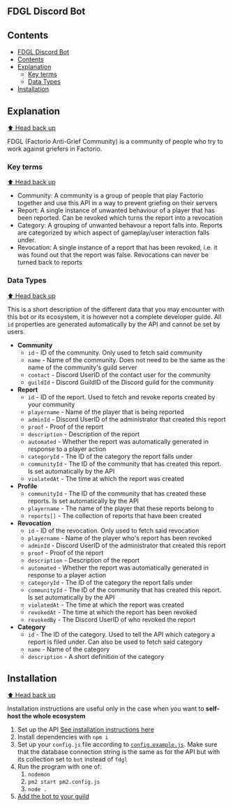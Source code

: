 ## FDGL Discord Bot

## Contents

- [FDGL Discord Bot](#fdgl-discord-bot)
- [Contents](#contents)
- [Explanation](#explanation)
  - [Key terms](#key-terms)
  - [Data Types](#data-types)
- [Installation](#installation)

## Explanation

[⬆️ Head back up](#contents)

FDGL (Factorio Anti-Grief Community) is a community of people who try to work against griefers in Factorio.

### Key terms

[⬆️ Head back up](#contents)

- Community: A community is a group of people that play Factorio together and use this API in a way to prevent griefing on their servers
- Report: A single instance of unwanted behaviour of a player that has been reported. Can be revoked which turns the report into a revocation
- Category: A grouping of unwanted behavour a report falls into. Reports are categorized by which aspect of gameplay/user interaction falls under.
- Revocation: A single instance of a report that has been revoked, i.e. it was found out that the report was false. Revocations can never be turned back to reports

### Data Types

[⬆️ Head back up](#contents)

This is a short description of the different data that you may encounter with this bot or its ecosystem, it is however not a complete developer guide.
All `id` properties are generated automatically by the API and cannot be set by users.

- **Community**
  - `id` - ID of the community. Only used to fetch said community
  - `name` - Name of the community. Does not need to be the same as the name of the community's guild server
  - `contact` - Discord UserID of the contact user for the community
  - `guildId` - Discord GuildID of the Discord guild for the community
- **Report**
  - `id` - ID of the report. Used to fetch and revoke reports created by your community
  - `playername` - Name of the player that is being reported
  - `adminId` - Discord UserID of the administrator that created this report
  - `proof` - Proof of the report
  - `description` - Description of the report
  - `automated` - Whether the report was automatically generated in response to a player action
  - `categoryId` - The ID of the category the report falls under
  - `communityId` - The ID of the community that has created this report. Is set automatically by the API
  - `violatedAt` - The time at which the report was created
- **Profile**
  - `communityId` - The ID of the community that has created these reports. Is set automatically by the API
  - `playername` - The name of the player that these reports belong to
  - `reports[]` - The collection of reports that have been created
- **Revocation**
  - `id` - ID of the revocation. Only used to fetch said revocation
  - `playername` - Name of the player who's report has been revoked
  - `adminId` - Discord UserID of the administrator that created this report
  - `proof` - Proof of the report
  - `description` - Description of the report
  - `automated` - Whether the report was automatically generated in response to a player action
  - `categoryId` - The ID of the category the report falls under
  - `communityId` - The ID of the community that has created this report. Is set automatically by the API
  - `violatedAt` - The time at which the report was created
  - `revokedAt` - The time at which the report has been revoked
  - `revokedBy` - The Discord UserID of who revoked the report
- **Category**
  - `id` - The ID of the category. Used to tell the API which category a report is filed under. Can also be used to fetch said category
  - `name` - Name of the category
  - `description` - A short definition of the category

## Installation

[⬆️ Head back up](#contents)

Installation instructions are useful only in the case when you want to **self-host the whole ecosystem**

1. Set up the API [See installation instructions here](https://github.com/oof2win2/fdgl-backend#readme)
2. Install dependencies with `npm i`
3. Set up your `config.js` file according to [`config.example.js`](config.example.js). Make sure that the database connection string is the same as for the API but with its collection set to `bot` instead of `fdgl`
4. Run the program with one of:
   1. `nodemon`
   2. `pm2 start pm2.config.js`
   3. `node .`
5. [Add the bot to your guild](https://discordjs.guide/preparations/adding-your-bot-to-servers.html)
